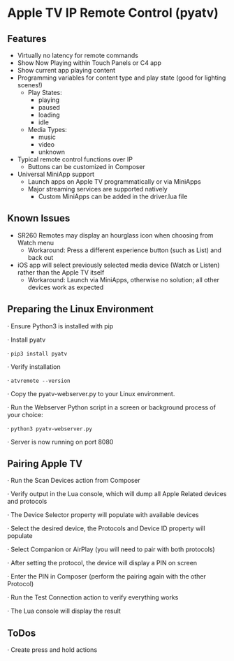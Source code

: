 ﻿# Apple TV IP Remote Control (pyatv)

## Features
- Virtually no latency for remote commands
- Show Now Playing within Touch Panels or C4 app
- Show current app playing content
- Programming variables for content type and play state (good for lighting scenes!)
  - Play States:
    - playing
    - paused
    - loading
    - idle
  - Media Types:
    - music
    - video
    - unknown
- Typical remote control functions over IP
  - Buttons can be customized in Composer
- Universal MiniApp support
  - Launch apps on Apple TV programmatically or via MiniApps
  - Major streaming services are supported natively
    - Custom MiniApps can be added in the driver.lua file
## Known Issues
- SR260 Remotes may display an hourglass icon when choosing from Watch menu
  - Workaround: Press a different experience button (such as List) and back out
- iOS app will select previously selected media device (Watch or Listen) rather than the Apple TV itself
  - Workaround: Launch via MiniApps, otherwise no solution; all other devices work as expected
## Preparing the Linux Environment
·	Ensure Python3 is installed with pip

·	Install pyatv

·   `pip3 install pyatv`

·	Verify installation

·	`atvremote --version`

·	Copy the pyatv-webserver.py to your Linux environment.

·	Run the Webserver Python script in a screen or background process of your choice:

·	`python3 pyatv-webserver.py`

·	Server is now running on port 8080
## Pairing Apple TV
·	Run the Scan Devices action from Composer

·	Verify output in the Lua console, which will dump all Apple Related devices and protocols

·	The Device Selector property will populate with available devices

·	Select the desired device, the Protocols and Device ID property will populate

·	Select Companion or AirPlay (you will need to pair with both protocols)

·	After setting the protocol, the device will display a PIN on screen

·	Enter the PIN in Composer (perform the pairing again with the other Protocol)

·	Run the Test Connection action to verify everything works

·	The Lua console will display the result
## ToDos
· Create press and hold actions
